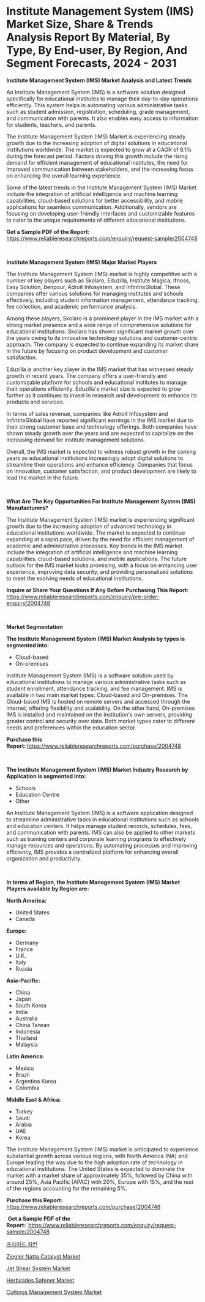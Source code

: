 <p><h1>Institute Management System (IMS) Market Size, Share & Trends Analysis Report By Material, By Type, By End-user, By Region, And Segment Forecasts, 2024 - 2031</h1></p><p><strong>Institute Management System (IMS) Market Analysis and Latest Trends</strong></p>
<p><p>An Institute Management System (IMS) is a software solution designed specifically for educational institutes to manage their day-to-day operations efficiently. This system helps in automating various administrative tasks such as student admission, registration, scheduling, grade management, and communication with parents. It also enables easy access to information for students, teachers, and parents.</p><p>The Institute Management System (IMS) Market is experiencing steady growth due to the increasing adoption of digital solutions in educational institutions worldwide. The market is expected to grow at a CAGR of 8.1% during the forecast period. Factors driving this growth include the rising demand for efficient management of educational institutes, the need for improved communication between stakeholders, and the increasing focus on enhancing the overall learning experience.</p><p>Some of the latest trends in the Institute Management System (IMS) Market include the integration of artificial intelligence and machine learning capabilities, cloud-based solutions for better accessibility, and mobile applications for seamless communication. Additionally, vendors are focusing on developing user-friendly interfaces and customizable features to cater to the unique requirements of different educational institutions.</p></p>
<p><strong>Get a Sample PDF of the Report:&nbsp;</strong> <a href="https://www.reliableresearchreports.com/enquiry/request-sample/2004748">https://www.reliableresearchreports.com/enquiry/request-sample/2004748</a></p>
<p>&nbsp;</p>
<p><strong>Institute Management System (IMS) Major Market Players</strong></p>
<p><p>The Institute Management System (IMS) market is highly competitive with a number of key players such as Skolaro, Eduzilla, Institute Magica, Ifnoss, Easy Solution, Benpour, Adroit Infosystem, and InfintrixGlobal. These companies offer various solutions for managing institutes and schools effectively, including student information management, attendance tracking, fee collection, and academic performance analysis.</p><p>Among these players, Skolaro is a prominent player in the IMS market with a strong market presence and a wide range of comprehensive solutions for educational institutions. Skolaro has shown significant market growth over the years owing to its innovative technology solutions and customer-centric approach. The company is expected to continue expanding its market share in the future by focusing on product development and customer satisfaction.</p><p>Eduzilla is another key player in the IMS market that has witnessed steady growth in recent years. The company offers a user-friendly and customizable platform for schools and educational institutes to manage their operations efficiently. Eduzilla's market size is expected to grow further as it continues to invest in research and development to enhance its products and services.</p><p>In terms of sales revenue, companies like Adroit Infosystem and InfintrixGlobal have reported significant earnings in the IMS market due to their strong customer base and technology offerings. Both companies have shown steady growth over the years and are expected to capitalize on the increasing demand for institute management solutions.</p><p>Overall, the IMS market is expected to witness robust growth in the coming years as educational institutions increasingly adopt digital solutions to streamline their operations and enhance efficiency. Companies that focus on innovation, customer satisfaction, and product development are likely to lead the market in the future.</p></p>
<p>&nbsp;</p>
<p><strong>What Are The Key Opportunities For Institute Management System (IMS) Manufacturers?</strong></p>
<p><p>The Institute Management System (IMS) market is experiencing significant growth due to the increasing adoption of advanced technology in educational institutions worldwide. The market is expected to continue expanding at a rapid pace, driven by the need for efficient management of academic and administrative processes. Key trends in the IMS market include the integration of artificial intelligence and machine learning capabilities, cloud-based solutions, and mobile applications. The future outlook for the IMS market looks promising, with a focus on enhancing user experience, improving data security, and providing personalized solutions to meet the evolving needs of educational institutions.</p></p>
<p><strong>Inquire or Share Your Questions If Any Before Purchasing This Report:</strong> <a href="https://www.reliableresearchreports.com/enquiry/pre-order-enquiry/2004748">https://www.reliableresearchreports.com/enquiry/pre-order-enquiry/2004748</a></p>
<p>&nbsp;</p>
<p><strong>Market Segmentation</strong></p>
<p><strong>The Institute Management System (IMS) Market Analysis by types is segmented into:</strong></p>
<p><ul><li>Cloud-based</li><li>On-premises</li></ul></p>
<p><p>Institute Management System (IMS) is a software solution used by educational institutions to manage various administrative tasks such as student enrollment, attendance tracking, and fee management. IMS is available in two main market types: Cloud-based and On-premises. The Cloud-based IMS is hosted on remote servers and accessed through the internet, offering flexibility and scalability. On the other hand, On-premises IMS is installed and maintained on the institution's own servers, providing greater control and security over data. Both market types cater to different needs and preferences within the education sector.</p></p>
<p><strong>Purchase this Report:&nbsp;</strong><a href="https://www.reliableresearchreports.com/purchase/2004748">https://www.reliableresearchreports.com/purchase/2004748</a></p>
<p>&nbsp;</p>
<p><strong>The Institute Management System (IMS) Market Industry Research by Application is segmented into:</strong></p>
<p><ul><li>Schools</li><li>Education Centre</li><li>Other</li></ul></p>
<p><p>An Institute Management System (IMS) is a software application designed to streamline administrative tasks in educational institutions such as schools and education centers. It helps manage student records, schedules, fees, and communication with parents. IMS can also be applied to other markets such as training centers and corporate learning programs to effectively manage resources and operations. By automating processes and improving efficiency, IMS provides a centralized platform for enhancing overall organization and productivity.</p></p>
<p>&nbsp;</p>
<p><strong>In terms of Region, the Institute Management System (IMS) Market Players available by Region are:</strong></p>
<p>
    <p> <strong> North America: </strong>
        <ul>
            <li>United States</li>
            <li>Canada</li>
        </ul>
        </p> 
    <p> <strong> Europe: </strong>
        <ul>
            <li>Germany</li>
            <li>France</li>
            <li>U.K.</li>
            <li>Italy</li>
            <li>Russia</li>
        </ul>
        </p> 
    <p> <strong> Asia-Pacific: </strong>
        <ul>
            <li>China</li>
            <li>Japan</li>
            <li>South Korea</li>
            <li>India</li>
            <li>Australia</li>
            <li>China Taiwan</li>
            <li>Indonesia</li>
            <li>Thailand</li>
            <li>Malaysia</li>
        </ul>
        </p> 
    <p> <strong> Latin America: </strong>
        <ul>
            <li>Mexico</li>
            <li>Brazil</li>
            <li>Argentina Korea</li>
            <li>Colombia</li>
        </ul>
        </p> 
    <p> <strong> Middle East & Africa: </strong>
        <ul>
            <li>Turkey</li>
            <li>Saudi</li>
            <li>Arabia</li>
            <li>UAE</li>
            <li>Korea</li>
        </ul>
    </p>
    </p>
<p><p>The Institute Management System (IMS) market is anticipated to experience substantial growth across various regions, with North America (NA) and Europe leading the way due to the high adoption rate of technology in educational institutions. The United States is expected to dominate the market with a market share of approximately 35%, followed by China with around 25%, Asia Pacific (APAC) with 20%, Europe with 15%, and the rest of the regions accounting for the remaining 5%.</p></p>
<p><strong>Purchase this Report: </strong><a href="https://www.reliableresearchreports.com/purchase/2004748">https://www.reliableresearchreports.com/purchase/2004748</a></p>
<p>&nbsp;<strong>Get a Sample PDF of the Report:&nbsp;&nbsp;</strong><a href="https://www.reliableresearchreports.com/enquiry/request-sample/2004748">https://www.reliableresearchreports.com/enquiry/request-sample/2004748</a></p>
<p><strong></strong></p>
<p><p><a href="https://medium.com/@biheemgalvinlouises6hokrh3h/%ED%9B%84%EB%9D%BC%EC%9D%B4%EB%93%9C-%EC%B9%98%ED%82%A8-%EC%8B%9C%EC%9E%A5-%EC%A1%B0%EC%82%AC-%EB%B3%B4%EA%B3%A0%EC%84%9C-%EA%B7%B8-%EC%97%AD%EC%82%AC-%EB%B0%8F-2024%EB%85%84%EB%B6%80%ED%84%B0-2031%EB%85%84%EA%B9%8C%EC%A7%80%EC%9D%98-%EC%98%88%EC%83%81-894b92a3ec70">프라이드 치킨</a></p><p><a href="https://issuu.com/reportprime-2/docs/ziegler-natta-catalyst-market-size-2030.pptx">Ziegler Natta Catalyst Market</a></p><p><a href="https://shimmer-gardenia-37a.notion.site/Jet-Shear-System-Market-Size-Market-Share-and-Global-Market-Analysis-Report-2024-2031-dac566e87b864b7da8527cd7135c2d18">Jet Shear System Market</a></p><p><a href="https://view.publitas.com/reportprime-1/herbicides-safener-market-insights-market-players-and-forecast-till-2031/">Herbicides Safener Market</a></p><p><a href="https://meowing-lemming-dd3.notion.site/Cuttings-Management-System-Market-Provides-Detailed-Segmentation-of-this-Market-based-on-Type-Appli-05d9770de8d24e26ae8390ed19148f74">Cuttings Management System Market</a></p></p>